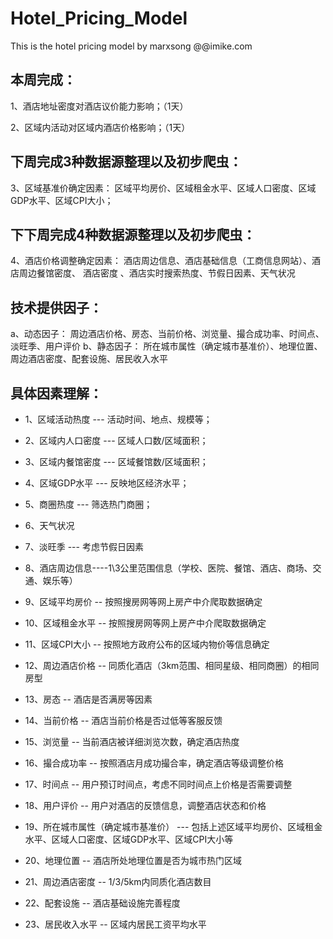 # Hotel_Pricing_Model
This is the hotel pricing model by marxsong @@imike.com

## 本周完成：
1、酒店地址密度对酒店议价能力影响；（1天）

2、区域内活动对区域内酒店价格影响；（1天）


## 下周完成3种数据源整理以及初步爬虫：
3、区域基准价确定因素：
	区域平均房价、区域租金水平、区域人口密度、区域GDP水平、区域CPI大小；


## 下下周完成4种数据源整理以及初步爬虫：
4、酒店价格调整确定因素：
	酒店周边信息、酒店基础信息（工商信息网站）、酒店周边餐馆密度、
	酒店密度 、酒店实时搜索热度、节假日因素、天气状况


## 技术提供因子：
a、动态因子：
周边酒店价格、房态、当前价格、浏览量、撮合成功率、时间点、淡旺季、用户评价
b、静态因子：
所在城市属性（确定城市基准价）、地理位置、周边酒店密度、配套设施、居民收入水平



## 具体因素理解：
- 1、区域活动热度 --- 活动时间、地点、规模等；

- 2、区域内人口密度 --- 区域人口数/区域面积；
 
- 3、区域内餐馆密度 --- 区域餐馆数/区域面积；

- 4、区域GDP水平 --- 反映地区经济水平；

- 5、商圈热度 --- 筛选热门商圈；

- 6、天气状况

- 7、淡旺季 --- 考虑节假日因素

- 8、酒店周边信息----1\3公里范围信息（学校、医院、餐馆、酒店、商场、交通、娱乐等）

- 9、区域平均房价 -- 按照搜房网等网上房产中介爬取数据确定

- 10、区域租金水平 -- 按照搜房网等网上房产中介爬取数据确定

- 11、区域CPI大小 -- 按照地方政府公布的区域内物价等信息确定

- 12、周边酒店价格 -- 同质化酒店（3km范围、相同星级、相同商圈）的相同房型

- 13、房态 -- 酒店是否满房等因素

- 14、当前价格 -- 酒店当前价格是否过低等客服反馈

- 15、浏览量 -- 当前酒店被详细浏览次数，确定酒店热度

- 16、撮合成功率 -- 按照酒店月成功撮合率，确定酒店等级调整价格

- 17、时间点  -- 用户预订时间点，考虑不同时间点上价格是否需要调整

- 18、用户评价 -- 用户对酒店的反馈信息，调整酒店状态和价格

- 19、所在城市属性（确定城市基准价） --- 包括上述区域平均房价、区域租金水平、区域人口密度、区域GDP水平、区域CPI大小等

- 20、地理位置  -- 酒店所处地理位置是否为城市热门区域

- 21、周边酒店密度  -- 1/3/5km内同质化酒店数目

- 22、配套设施  -- 酒店基础设施完善程度

- 23、居民收入水平 -- 区域内居民工资平均水平
